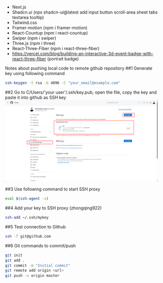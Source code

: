 - Next.js
- Shadcn.ui (npx shadcn-ui@latest add input button scroll-area sheet tabs textarea tooltip)
- Tailwind.css
- Framer-motion (npm i framer-motion)
- React-Countup (npm i react-countup) 
- Swiper (npm i swiper)
- Three.js (npm i three)
- React-Three-Fiber (npm i react-three-fiber)
- https://vercel.com/blog/building-an-interactive-3d-event-badge-with-react-three-fiber (portrait badge)


Notes about pushing local code to remote github repository
##1  Generate key using following command
```bash
ssh-keygen -t rsa -b 4096 -C "your_email@example.com"
```

##2 Go to C/Users/'your user'/.ssh/key.pub, open the file, copy the key and paste it into github as SSH key
![Alt text](sshKey.png)

##3 Use following command to start SSH proxy 
```bash
eval $(ssh-agent -s)
```

##4 Add your key to SSH proxy (zhongqing922)
```bash
ssh-add ~/.ssh/mykey
```

##5 Test connection to Github
```bash
ssh -T git@github.com 
```

##6 Git commands to commit/push
```bash
git init
git add .
git commit -m "Initial commit"
git remote add origin <url>
git push -u origin master
```

